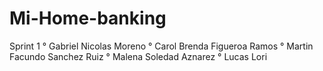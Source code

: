 # Mi-Home-banking
Sprint 1 
° Gabriel Nicolas Moreno
° Carol Brenda Figueroa Ramos
° Martin Facundo Sanchez Ruiz
° Malena Soledad Aznarez
° Lucas Lori
